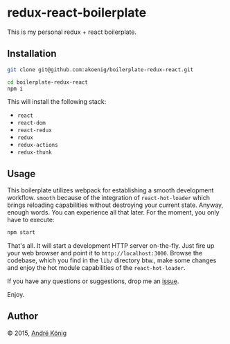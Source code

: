 # redux-react-boilerplate

This is my personal redux + react boilerplate.

## Installation

```sh
git clone git@github.com:akoenig/boilerplate-redux-react.git

cd boilerplate-redux-react
npm i
```

This will install the following stack:

  * `react`
  * `react-dom`
  * `react-redux`
  * `redux`
  * `redux-actions`
  * `redux-thunk`

## Usage

This boilerplate utilizes webpack for establishing a smooth development workflow. `smooth` because of the integration of `react-hot-loader` which brings reloading capabilities without destroying your current state. Anyway, enough words. You can experience all that later. For the moment, you only have to execute:

```sh
npm start
```

That's all. It will start a development HTTP server on-the-fly. Just fire up your web browser and point it to `http://localhost:3000`. Browse the codebase, which you find in the `lib/` directory btw., make some changes and enjoy the hot module capabilities of the `react-hot-loader`.

If you have any questions or suggestions, drop me an [issue](https://github.com/akoenig/boilerplate-redux-react/issues/new).

Enjoy.

## Author

© 2015, [André König](mailto:andre.koenig@posteo.de)
